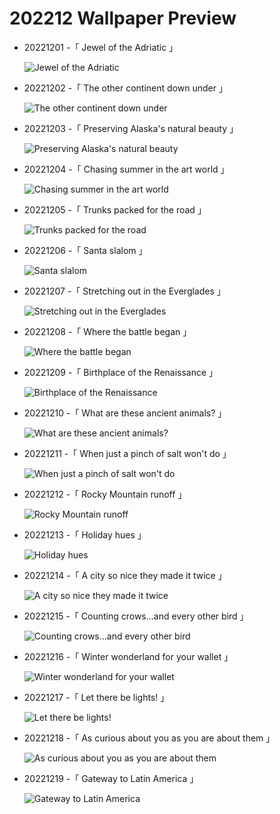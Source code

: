 # 202212 Wallpaper Preview 
- 20221201 -「 Jewel of the Adriatic 」
  ![Jewel of the Adriatic](https://bing.com/th?id=OHR.RovinjCroatia_EN-US9834093615_UHD.jpg&rf=LaDigue_UHD.jpg&pid=hp&w=3840&h=2160&rs=1&c=4) 
- 20221202 -「 The other continent down under 」
  ![The other continent down under](https://bing.com/th?id=OHR.AntarcticaDay_EN-US9921573438_UHD.jpg&rf=LaDigue_UHD.jpg&pid=hp&w=3840&h=2160&rs=1&c=4) 
- 20221203 -「 Preserving Alaska's natural beauty 」
  ![Preserving Alaska's natural beauty](https://bing.com/th?id=OHR.BraidedRiverDelta_EN-US0693594934_UHD.jpg&rf=LaDigue_UHD.jpg&pid=hp&w=3840&h=2160&rs=1&c=4) 
- 20221204 -「 Chasing summer in the art world 」
  ![Chasing summer in the art world](https://bing.com/th?id=OHR.MiamiDT_EN-US0878462019_UHD.jpg&rf=LaDigue_UHD.jpg&pid=hp&w=3840&h=2160&rs=1&c=4) 
- 20221205 -「 Trunks packed for the road 」
  ![Trunks packed for the road](https://bing.com/th?id=OHR.KilimanjaroElephants_EN-US1249382486_UHD.jpg&rf=LaDigue_UHD.jpg&pid=hp&w=3840&h=2160&rs=1&c=4) 
- 20221206 -「 Santa slalom 」
  ![Santa slalom](https://bing.com/th?id=OHR.StNick_EN-US1370158441_UHD.jpg&rf=LaDigue_UHD.jpg&pid=hp&w=3840&h=2160&rs=1&c=4) 
- 20221207 -「 Stretching out in the Everglades 」
  ![Stretching out in the Everglades](https://bing.com/th?id=OHR.GreatEgret_EN-US1489292796_UHD.jpg&rf=LaDigue_UHD.jpg&pid=hp&w=3840&h=2160&rs=1&c=4) 
- 20221208 -「 Where the battle began 」
  ![Where the battle began](https://bing.com/th?id=OHR.KaneoheHI_EN-US1621373073_UHD.jpg&rf=LaDigue_UHD.jpg&pid=hp&w=3840&h=2160&rs=1&c=4) 
- 20221209 -「 Birthplace of the Renaissance 」
  ![Birthplace of the Renaissance](https://bing.com/th?id=OHR.FlorenceAerial_EN-US1751882328_UHD.jpg&rf=LaDigue_UHD.jpg&pid=hp&w=3840&h=2160&rs=1&c=4) 
- 20221210 -「 What are these ancient animals? 」
  ![What are these ancient animals?](https://bing.com/th?id=OHR.NorwayMuskox_EN-US1914627688_UHD.jpg&rf=LaDigue_UHD.jpg&pid=hp&w=3840&h=2160&rs=1&c=4) 
- 20221211 -「 When just a pinch of salt won't do 」
  ![When just a pinch of salt won't do](https://bing.com/th?id=OHR.SaltDesert_EN-US2123050087_UHD.jpg&rf=LaDigue_UHD.jpg&pid=hp&w=3840&h=2160&rs=1&c=4) 
- 20221212 -「 Rocky Mountain runoff 」
  ![Rocky Mountain runoff](https://bing.com/th?id=OHR.TangleCreekFalls_EN-US2231198096_UHD.jpg&rf=LaDigue_UHD.jpg&pid=hp&w=3840&h=2160&rs=1&c=4) 
- 20221213 -「 Holiday hues 」
  ![Holiday hues](https://bing.com/th?id=OHR.PoinsettiaDay_EN-US2361694439_UHD.jpg&rf=LaDigue_UHD.jpg&pid=hp&w=3840&h=2160&rs=1&c=4) 
- 20221214 -「 A city so nice they made it twice 」
  ![A city so nice they made it twice](https://bing.com/th?id=OHR.InstagramHallstatt_EN-US2608371794_UHD.jpg&rf=LaDigue_UHD.jpg&pid=hp&w=3840&h=2160&rs=1&c=4) 
- 20221215 -「 Counting crows...and every other bird 」
  ![Counting crows...and every other bird](https://bing.com/th?id=OHR.GildedFlicker_EN-US2911251361_UHD.jpg&rf=LaDigue_UHD.jpg&pid=hp&w=3840&h=2160&rs=1&c=4) 
- 20221216 -「 Winter wonderland for your wallet 」
  ![Winter wonderland for your wallet](https://bing.com/th?id=OHR.Borovets_EN-US3037571286_UHD.jpg&rf=LaDigue_UHD.jpg&pid=hp&w=3840&h=2160&rs=1&c=4) 
- 20221217 -「 Let there be lights! 」
  ![Let there be lights!](https://bing.com/th?id=OHR.AtlantaLights_EN-US5495340965_UHD.jpg&rf=LaDigue_UHD.jpg&pid=hp&w=3840&h=2160&rs=1&c=4) 
- 20221218 -「 As curious about you as you are about them 」
  ![As curious about you as you are about them](https://bing.com/th?id=OHR.GlacierGoats_EN-US5564943350_UHD.jpg&rf=LaDigue_UHD.jpg&pid=hp&w=3840&h=2160&rs=1&c=4) 
- 20221219 -「 Gateway to Latin America 」
  ![Gateway to Latin America](https://bing.com/th?id=OHR.SouthBeach_EN-US5638482869_UHD.jpg&rf=LaDigue_UHD.jpg&pid=hp&w=3840&h=2160&rs=1&c=4) 
